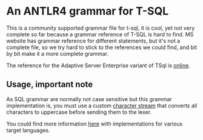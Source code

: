 # An ANTLR4 grammar for T-SQL

This is a community supported grammar file for t-sql, it is cool, yet not very complete so far because a grammar reference of T-SQL is hard to find. MS website has grammar reference for different statements, but it's not a complete file, so we try hard to stick to the references we could find, and bit by bit make it a more complete grammar.

The reference for the Adaptive Server Enterprise variant of TSql is [online](http://infocenter.sybase.com/help/topic/com.sybase.dc36272_1251/pdf/commands.pdf).

## Usage, important note

As SQL grammar are normally not case sensitive but this grammar implementation is, you must use a custom [character stream](https://github.com/antlr/antlr4/blob/master/runtime/Java/src/org/antlr/v4/runtime/CharStream.java) that converts all characters to uppercase before sending them to the lexer.

You could find more information [here](https://github.com/antlr/antlr4/blob/master/doc/case-insensitive-lexing.md#custom-character-streams-approach) with implementations for various target languages.

